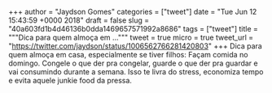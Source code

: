 
+++
author = "Jaydson Gomes"
categories = ["tweet"]
date = "Tue Jun 12 15:43:59 +0000 2018"
draft = false
slug = "40a603fd1b4d46136b0dda1469657571992a8686"
tags = ["tweet"]
title = """Dica para quem almoça em ..."""
tweet = true
micro = true
tweet_url = "https://twitter.com/jaydson/status/1006562766281420803"
+++
Dica para quem almoça em casa, especialmente se tiver filhos: Façam comida no domingo. Congele o que der pra congelar, guarde o que der pra guardar e vai consumindo durante a semana.
Isso te livra do stress, economiza tempo e evita aquele junkie food da pressa.

